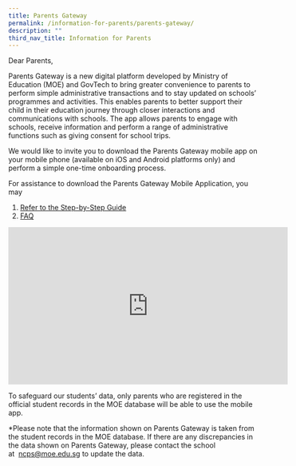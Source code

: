 ```yaml
---
title: Parents Gateway
permalink: /information-for-parents/parents-gateway/
description: ""
third_nav_title: Information for Parents
---
```

Dear Parents,

Parents Gateway is a new digital platform developed by Ministry of Education (MOE) and GovTech to bring greater convenience to parents to perform simple administrative transactions and to stay updated on schools’ programmes and activities. This enables parents to better support their child in their education journey through closer interactions and communications with schools. The app allows parents to engage with schools, receive information and perform a range of administrative functions such as giving consent for school trips.

We would like to invite you to download the Parents Gateway mobile app on your mobile phone (available on iOS and Android platforms only) and perform a simple one-time onboarding process.

For assistance to download the Parents Gateway Mobile Application, you may

1.  [Refer to the Step-by-Step Guide ](/files/Parents%20Gateway/Step-by_Step-Guide.pdf)
3.  [FAQ](https://pg.moe.edu.sg/faq)

<iframe width="560" height="315" src="https://www.youtube.com/embed/tW9jwyuovOo" title="YouTube video player" frameborder="0" allow="accelerometer; autoplay; clipboard-write; encrypted-media; gyroscope; picture-in-picture" allowfullscreen></iframe>

To safeguard our students’ data, only parents who are registered in the official student records in the MOE database will be able to use the mobile app. 

\*Please note that the information shown on Parents Gateway is taken from the student records in the MOE database. If there are any discrepancies in the data shown on Parents Gateway, please contact the school at  [ncps@moe.edu.sg](mailto:ncps@moe.edu.sg) to update the data.